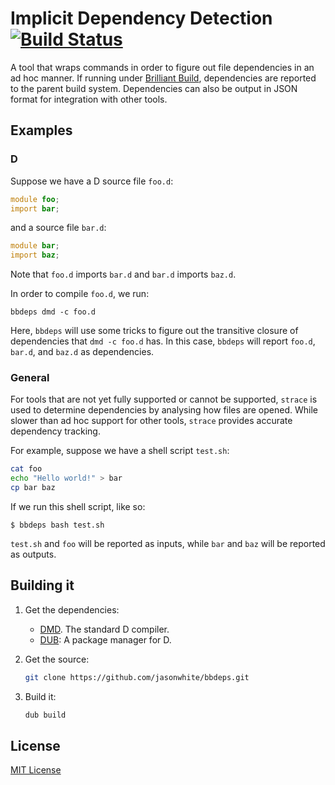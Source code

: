 [buildbadge]: https://travis-ci.org/jasonwhite/bbdeps.svg?branch=master
[buildstatus]: https://travis-ci.org/jasonwhite/bbdeps

# Implicit Dependency Detection [![Build Status][buildbadge]][buildstatus]

[Brilliant Build]: https://github.com/jasonwhite/brilliant-build

A tool that wraps commands in order to figure out file dependencies in an ad hoc
manner. If running under [Brilliant Build][], dependencies are reported to the
parent build system. Dependencies can also be output in JSON format for
integration with other tools.

## Examples

### D

Suppose we have a D source file `foo.d`:
```d
module foo;
import bar;
```
and a source file `bar.d`:
```d
module bar;
import baz;
```

Note that `foo.d` imports `bar.d` and `bar.d` imports `baz.d`.

In order to compile `foo.d`, we run:

    bbdeps dmd -c foo.d

Here, `bbdeps` will use some tricks to figure out the transitive closure of
dependencies that `dmd -c foo.d` has. In this case, `bbdeps` will report
`foo.d`, `bar.d`, and `baz.d` as dependencies.

### General

For tools that are not yet fully supported or cannot be supported, `strace` is
used to determine dependencies by analysing how files are opened. While slower
than ad hoc support for other tools, `strace` provides accurate dependency
tracking.

For example, suppose we have a shell script `test.sh`:

```bash
cat foo
echo "Hello world!" > bar
cp bar baz
```

If we run this shell script, like so:

    $ bbdeps bash test.sh

`test.sh` and `foo` will be reported as inputs, while `bar` and `baz` will be
reported as outputs.

## Building it

 1. Get the dependencies:

     * [DMD][]. The standard D compiler.
     * [DUB][]: A package manager for D.

 2. Get the source:

    ```bash
    git clone https://github.com/jasonwhite/bbdeps.git
    ```

 3. Build it:

    ```bash
    dub build
    ```

[DMD]: http://dlang.org/download.html
[DUB]: http://code.dlang.org/download

## License

[MIT License](/LICENSE.md)
